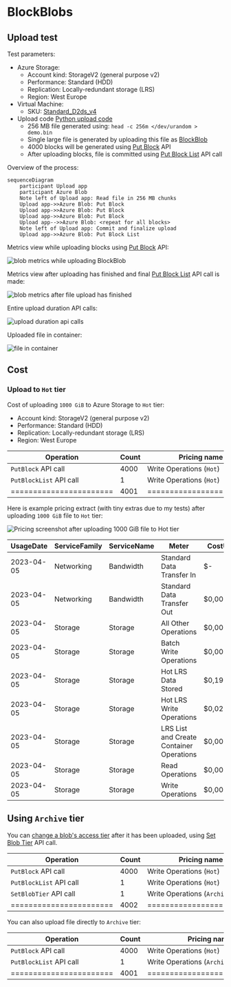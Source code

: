 # BlockBlobs

## Upload test

Test parameters:

- Azure Storage:
  - Account kind: StorageV2 (general purpose v2)
  - Performance: Standard (HDD)
  - Replication: Locally-redundant storage (LRS)
  - Region: West Europe
- Virtual Machine:
  - SKU: [Standard_D2ds_v4](https://learn.microsoft.com/en-us/azure/virtual-machines/ddv4-ddsv4-series#ddsv4-series)
- Upload code [Python upload code](https://github.com/JanneMattila/python-examples/tree/main/azure-storage)
  - 256 MB file generated using: `head -c 256m </dev/urandom > demo.bin`
  - Single large file is generated by uploading this file as [BlockBlob](https://learn.microsoft.com/en-us/rest/api/storageservices/understanding-block-blobs--append-blobs--and-page-blobs#about-block-blobs)
  - 4000 blocks will be generated using [Put Block](https://learn.microsoft.com/en-us/rest/api/storageservices/put-block?tabs=azure-ad) API
  - After uploading blocks, file is committed using [Put Block List](https://learn.microsoft.com/en-us/rest/api/storageservices/put-block-list?tabs=azure-ad) API call

Overview of the process:

```mermaid
sequenceDiagram
    participant Upload app
    participant Azure Blob
    Note left of Upload app: Read file in 256 MB chunks
    Upload app->>Azure Blob: Put Block
    Upload app->>Azure Blob: Put Block
    Upload app->>Azure Blob: Put Block
    Upload app-->>Azure Blob: <repeat for all blocks>
    Note left of Upload app: Commit and finalize upload
    Upload app->>Azure Blob: Put Block List
```

Metrics view while uploading blocks using [Put Block](https://learn.microsoft.com/en-us/rest/api/storageservices/put-block?tabs=azure-ad) API:

![blob metrics while uploading BlockBlob](https://user-images.githubusercontent.com/2357647/230024864-d251815d-737c-4874-8ff3-39652be0380d.png)

Metrics view after uploading has finished and final [Put Block List](https://learn.microsoft.com/en-us/rest/api/storageservices/put-block-list?tabs=azure-ad) API call is made:

![blob metrics after file upload has finished](https://user-images.githubusercontent.com/2357647/230033211-7041435c-bd8c-477a-9e4f-fdf31bbe7581.png)

Entire upload duration API calls:

![upload duration api calls](https://user-images.githubusercontent.com/2357647/230034278-616c7a15-067c-4f64-bafd-a11c43d6140b.png)

Uploaded file in container:

![file in container](https://user-images.githubusercontent.com/2357647/230034841-bbca006a-d25b-4a05-8888-5cadb4b78831.png)

## Cost

### Upload to `Hot` tier

Cost of uploading `1000 GiB` to Azure Storage to `Hot` tier:
  - Account kind: StorageV2 (general purpose v2)
  - Performance: Standard (HDD)
  - Replication: Locally-redundant storage (LRS)
  - Region: West Europe

| Operation               | Count | Pricing name             | Cost per 10k operations | Cost       |
| ----------------------- | ----- | ------------------------ | ----------------------- | ---------- |
| `PutBlock` API call     | 4000  | Write Operations (`Hot`) | $0.054                  | $0.0216    |
| `PutBlockList` API call | 1     | Write Operations (`Hot`) | $0.054                  | $0.0000054 |
| ======================= | 4001  | ======================== | ======================= | $0.0216054 |

Here is example pricing extract (with tiny extras due to my tests) after uploading `1000 GiB` file to `Hot` tier:

![Pricing screenshot after uploading 1000 GiB file to Hot tier](https://user-images.githubusercontent.com/2357647/230303100-c88a2684-b9c7-4004-9843-0b99d3b14e08.png)

| UsageDate  | ServiceFamily | ServiceName | Meter                                    | CostUSD   |
| ---------- | ------------- | ----------- | ---------------------------------------- | --------- |
| 2023-04-05 | Networking    | Bandwidth   | Standard Data Transfer In                | $-        |
| 2023-04-05 | Networking    | Bandwidth   | Standard Data Transfer Out               | $0,000000 |
| 2023-04-05 | Storage       | Storage     | All Other Operations                     | $0,000012 |
| 2023-04-05 | Storage       | Storage     | Batch Write Operations                   | $0,000004 |
| 2023-04-05 | Storage       | Storage     | Hot LRS Data Stored                      | $0,190543 |
| 2023-04-05 | Storage       | Storage     | Hot LRS Write Operations                 | $0,021609 |
| 2023-04-05 | Storage       | Storage     | LRS List and Create Container Operations | $0,000027 |
| 2023-04-05 | Storage       | Storage     | Read Operations                          | $0,000001 |
| 2023-04-05 | Storage       | Storage     | Write Operations                         | $0,000000 |

## Using `Archive` tier

You can [change a blob's access tier](https://learn.microsoft.com/en-us/azure/storage/blobs/access-tiers-overview#changing-a-blobs-access-tier)
after it has been uploaded, using [Set Blob Tier](https://learn.microsoft.com/en-us/rest/api/storageservices/set-blob-tier)
API call.

| Operation               | Count | Pricing name                 | Cost per 10k operations | Cost       |
| ----------------------- | ----- | ---------------------------- | ----------------------- | ---------- |
| `PutBlock` API call     | 4000  | Write Operations (`Hot`)     | $0.054                  | $0.0216    |
| `PutBlockList` API call | 1     | Write Operations (`Hot`)     | $0.054                  | $0.0000054 |
| `SetBlobTier` API call  | 1     | Write Operations (`Archive`) | $0.12                   | $0.000012  |
| ======================= | 4002  | ========================     | ======================= | $0.0216174 |

You can also upload file directly to `Archive` tier:

| Operation               | Count | Pricing name                 | Cost per 10k operations | Cost      |
| ----------------------- | ----- | ---------------------------- | ----------------------- | --------- |
| `PutBlock` API call     | 4000  | Write Operations (`Hot`)     | $0.054                  | $0.0216   |
| `PutBlockList` API call | 1     | Write Operations (`Archive`) | $0.12                   | $0.000012 |
| ======================= | 4001  | ============================ | ======================= | $0.021612 |
